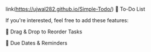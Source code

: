 link(https://ujwal282.github.io/Simple-Todo/)
📌 To-Do List

If you're interested, feel free to add these features:

📌 Drag & Drop to Reorder Tasks

📅 Due Dates & Reminders


